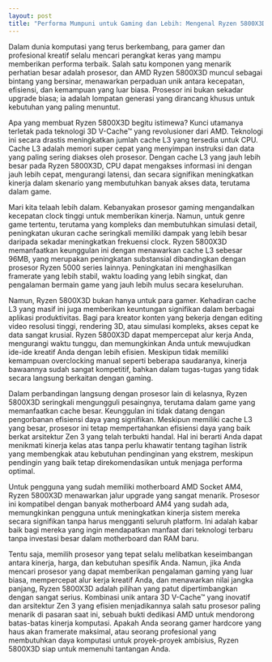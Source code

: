 ```yaml
---
layout: post
title: "Performa Mumpuni untuk Gaming dan Lebih: Mengenal Ryzen 5800X3D"
---
```


Dalam dunia komputasi yang terus berkembang, para gamer dan profesional kreatif selalu mencari perangkat keras yang mampu memberikan performa terbaik. Salah satu komponen yang menarik perhatian besar adalah prosesor, dan AMD Ryzen 5800X3D muncul sebagai bintang yang bersinar, menawarkan perpaduan unik antara kecepatan, efisiensi, dan kemampuan yang luar biasa. Prosesor ini bukan sekadar upgrade biasa; ia adalah lompatan generasi yang dirancang khusus untuk kebutuhan yang paling menuntut.

Apa yang membuat Ryzen 5800X3D begitu istimewa? Kunci utamanya terletak pada teknologi 3D V-Cache™ yang revolusioner dari AMD. Teknologi ini secara drastis meningkatkan jumlah cache L3 yang tersedia untuk CPU. Cache L3 adalah memori super cepat yang menyimpan instruksi dan data yang paling sering diakses oleh prosesor. Dengan cache L3 yang jauh lebih besar pada Ryzen 5800X3D, CPU dapat mengakses informasi ini dengan jauh lebih cepat, mengurangi latensi, dan secara signifikan meningkatkan kinerja dalam skenario yang membutuhkan banyak akses data, terutama dalam game.

Mari kita telaah lebih dalam. Kebanyakan prosesor gaming mengandalkan kecepatan clock tinggi untuk memberikan kinerja. Namun, untuk genre game tertentu, terutama yang kompleks dan membutuhkan simulasi detail, peningkatan ukuran cache seringkali memiliki dampak yang lebih besar daripada sekadar meningkatkan frekuensi clock. Ryzen 5800X3D memanfaatkan keunggulan ini dengan menawarkan cache L3 sebesar 96MB, yang merupakan peningkatan substansial dibandingkan dengan prosesor Ryzen 5000 series lainnya. Peningkatan ini menghasilkan framerate yang lebih stabil, waktu loading yang lebih singkat, dan pengalaman bermain game yang jauh lebih mulus secara keseluruhan.

Namun, Ryzen 5800X3D bukan hanya untuk para gamer. Kehadiran cache L3 yang masif ini juga memberikan keuntungan signifikan dalam berbagai aplikasi produktivitas. Bagi para kreator konten yang bekerja dengan editing video resolusi tinggi, rendering 3D, atau simulasi kompleks, akses cepat ke data sangat krusial. Ryzen 5800X3D dapat mempercepat alur kerja Anda, mengurangi waktu tunggu, dan memungkinkan Anda untuk mewujudkan ide-ide kreatif Anda dengan lebih efisien. Meskipun tidak memiliki kemampuan overclocking manual seperti beberapa saudaranya, kinerja bawaannya sudah sangat kompetitif, bahkan dalam tugas-tugas yang tidak secara langsung berkaitan dengan gaming.

Dalam perbandingan langsung dengan prosesor lain di kelasnya, Ryzen 5800X3D seringkali mengungguli pesaingnya, terutama dalam game yang memanfaatkan cache besar. Keunggulan ini tidak datang dengan pengorbanan efisiensi daya yang signifikan. Meskipun memiliki cache L3 yang besar, prosesor ini tetap mempertahankan efisiensi daya yang baik berkat arsitektur Zen 3 yang telah terbukti handal. Hal ini berarti Anda dapat menikmati kinerja kelas atas tanpa perlu khawatir tentang tagihan listrik yang membengkak atau kebutuhan pendinginan yang ekstrem, meskipun pendingin yang baik tetap direkomendasikan untuk menjaga performa optimal.

Untuk pengguna yang sudah memiliki motherboard AMD Socket AM4, Ryzen 5800X3D menawarkan jalur upgrade yang sangat menarik. Prosesor ini kompatibel dengan banyak motherboard AM4 yang sudah ada, memungkinkan pengguna untuk meningkatkan kinerja sistem mereka secara signifikan tanpa harus mengganti seluruh platform. Ini adalah kabar baik bagi mereka yang ingin mendapatkan manfaat dari teknologi terbaru tanpa investasi besar dalam motherboard dan RAM baru.

Tentu saja, memilih prosesor yang tepat selalu melibatkan keseimbangan antara kinerja, harga, dan kebutuhan spesifik Anda. Namun, jika Anda mencari prosesor yang dapat memberikan pengalaman gaming yang luar biasa, mempercepat alur kerja kreatif Anda, dan menawarkan nilai jangka panjang, Ryzen 5800X3D adalah pilihan yang patut dipertimbangkan dengan sangat serius. Kombinasi unik antara 3D V-Cache™ yang inovatif dan arsitektur Zen 3 yang efisien menjadikannya salah satu prosesor paling menarik di pasaran saat ini, sebuah bukti dedikasi AMD untuk mendorong batas-batas kinerja komputasi. Apakah Anda seorang gamer hardcore yang haus akan framerate maksimal, atau seorang profesional yang membutuhkan daya komputasi untuk proyek-proyek ambisius, Ryzen 5800X3D siap untuk memenuhi tantangan Anda.
